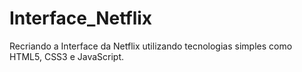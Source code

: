 # Interface_Netflix
Recriando a Interface da Netflix utilizando tecnologias simples como HTML5, CSS3 e JavaScript. 